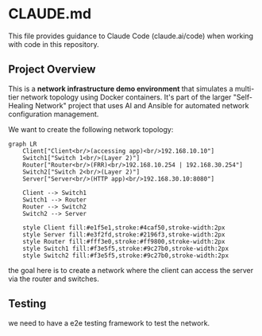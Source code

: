 # CLAUDE.md

This file provides guidance to Claude Code (claude.ai/code) when working with code in this repository.

## Project Overview

This is a **network infrastructure demo environment** that simulates a multi-tier network topology using Docker containers. It's part of the larger "Self-Healing Network" project that uses AI and Ansible for automated network configuration management.

We want to create the following network topology:

```mermaid
graph LR
    Client["Client<br/>(accessing app)<br/>192.168.10.10"]
    Switch1["Switch 1<br/>(Layer 2)"]
    Router["Router<br/>(FRR)<br/>192.168.10.254 | 192.168.30.254"]
    Switch2["Switch 2<br/>(Layer 2)"]
    Server["Server<br/>(HTTP app)<br/>192.168.30.10:8080"]
    
    Client --> Switch1
    Switch1 --> Router
    Router --> Switch2
    Switch2 --> Server
    
    style Client fill:#e1f5e1,stroke:#4caf50,stroke-width:2px
    style Server fill:#e3f2fd,stroke:#2196f3,stroke-width:2px
    style Router fill:#fff3e0,stroke:#ff9800,stroke-width:2px
    style Switch1 fill:#f3e5f5,stroke:#9c27b0,stroke-width:2px
    style Switch2 fill:#f3e5f5,stroke:#9c27b0,stroke-width:2px
```

the goal here is to create a network where the client can access the server via the router and switches.

## Testing

we need to have a e2e testing framework to test the network.